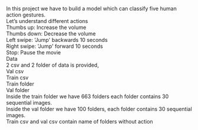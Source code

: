 
In this project we have to build a model which can classify five human action gestures. <br>
Let’s understand different actions <br>
Thumbs up: Increase the volume <br>
Thumbs down: Decrease the volume <br>
Left swipe: 'Jump' backwards 10 seconds <br>
Right swipe: 'Jump' forward 10 seconds <br>
Stop: Pause the movie<br>
Data<br>
2 csv and 2 folder of data is provided,<br>
Val csv<br>
Train csv<br>
Train folder <br>
Val folder <br>
Inside the train folder we have 663 folders each folder contains 30 sequential images. <br>
Inside the val folder we have 100 folders, each folder contains 30 sequential images.<br>
Train csv and val csv contain name of folders without action<br>
 
